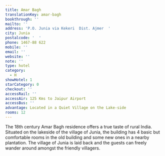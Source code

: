 ```yaml
---
title: Amar Bagh
translationKey: amar-bagh
bookthrough: ''
mailto: ''
address: 'P.O. Junia via Kekeri  Dist. Ajmer  '
city: Junia
postalcode: '  '
phone: 1467-88 622
mobile: ''
email: ''
website: ''
note: ''
type: hotel
category:
  - H
showHotel: 1
starCategory: 0
checkout: ''
accessRail: ''
accessAir: 125 Kms to Jaipur Airport
accessBus: ''
advantage: Located in a Quiet Village on the Lake-side
rooms: 12
---
```

The 18th century Amar Bagh residence offers a true taste of rural India. Situated on the lakeside of the village of Junia, the building has 4 basic but comfortable rooms in the old building and some new ones in a nearby plantation. The village of Junia is laid back and the guests can freely wander around amongst the friendly villagers.
